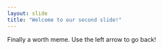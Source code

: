 ```yaml
---
layout: slide
title: "Welcome to our second slide!"
---
```

Finally a worth meme.
Use the left arrow to go back!
